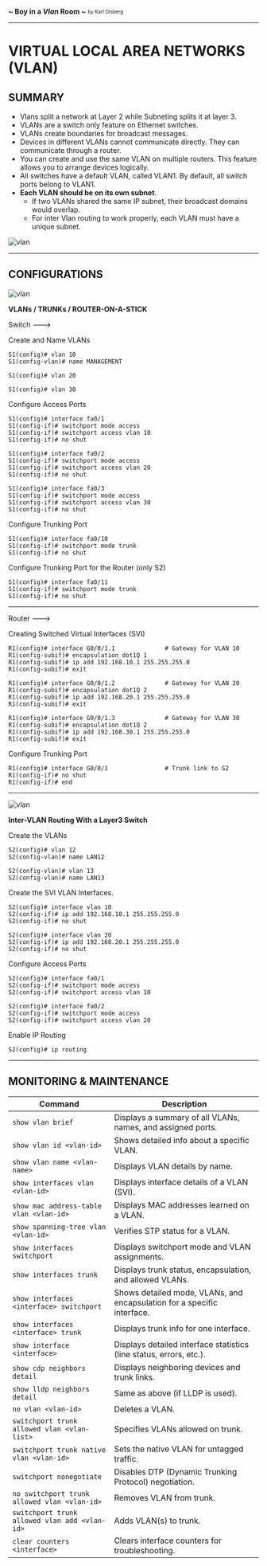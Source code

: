 **~ Boy in a *Vlan* Room ~** <sub><sup>by Karl Olsberg</sup></sub>

---

# VIRTUAL LOCAL AREA NETWORKS (VLAN)

## SUMMARY

- Vlans split a network at Layer 2 while Subneting splits it at layer 3.
- VLANs are a switch only feature on Ethernet switches.
- VLANs create boundaries for broadcast messages.
- Devices in different VLANs cannot communicate directly. They can communicate through a router.
- You can create and use the same VLAN on multiple routers. This feature allows you to arrange devices logically.
- All switches have a default VLAN, called VLAN1. By default, all switch ports belong to VLAN1.
- **Each VLAN should be on its own subnet**.
    + If two VLANs shared the same IP subnet, their broadcast domains would overlap.
    + For inter Vlan routing to work properly, each VLAN must have a unique subnet.

![vlan](images/vlan0.png)

---

## CONFIGURATIONS

![vlan](images/vlan.png)

**VLANs / TRUNKs / ROUTER-ON-A-STICK**

Switch --->

Create and Name VLANs

```
S1(config)# vlan 10
S1(config-vlan)# name MANAGEMENT

S1(config)# vlan 20

S1(config)# vlan 30
```

Configure Access Ports

```
S1(config)# interface fa0/1
S1(config-if)# switchport mode access
S1(config-if)# switchport access vlan 10
S1(config-if)# no shut

S1(config)# interface fa0/2
S1(config-if)# switchport mode access
S1(config-if)# switchport access vlan 20
S1(config-if)# no shut

S1(config)# interface fa0/3
S1(config-if)# switchport mode access
S1(config-if)# switchport access vlan 30
S1(config-if)# no shut
```

Configure Trunking Port

```
S1(config)# interface fa0/10
S1(config-if)# switchport mode trunk
S1(config-if)# no shut
```

Configure Trunking Port for the Router (only S2)

```
S1(config)# interface fa0/11
S1(config-if)# switchport mode trunk
S1(config-if)# no shut
```

---

Router --->

Creating Switched Virtual Interfaces (SVI)

```
R1(config)# interface G0/0/1.1              # Gateway for VLAN 10
R1(config-subif)# encapsulation dot1Q 1
R1(config-subif)# ip add 192.168.10.1 255.255.255.0
R1(config-subif)# exit

R1(config)# interface G0/0/1.2              # Gateway for VLAN 20
R1(config-subif)# encapsulation dot1Q 2
R1(config-subif)# ip add 192.168.20.1 255.255.255.0
R1(config-subif)# exit

R1(config)# interface G0/0/1.3              # Gateway for VLAN 30
R1(config-subif)# encapsulation dot1Q 2
R1(config-subif)# ip add 192.168.30.1 255.255.255.0
R1(config-subif)# exit
```

Configure Trunking Port

```
R1(config)# interface G0/0/1                # Trunk link to S2
R1(config-if)# no shut
R1(config-if)# end
```

---

![vlan](images/vlan1.png)

**Inter-VLAN Routing With a Layer3 Switch**

Create the VLANs

```
S2(config)# vlan 12
S2(config-vlan)# name LAN12

S2(config-vlan)# vlan 13
S2(config-vlan)# name LAN13
```

Create the SVI VLAN Interfaces.

```
S2(config)# interface vlan 10
S2(config-if)# ip add 192.168.10.1 255.255.255.0
S2(config-if)# no shut

S2(config)# interface vlan 20
S2(config-if)# ip add 192.168.20.1 255.255.255.0
S2(config-if)# no shut
```

Configure Access Ports

```
S2(config)# interface fa0/1
S2(config-if)# switchport mode access
S2(config-if)# switchport access vlan 10

S2(config)# interface fa0/2
S2(config-if)# switchport mode access
S2(config-if)# switchport access vlan 20
```

Enable IP Routing

```
S2(config)# ip routing
```

---

## MONITORING & MAINTENANCE

| Command | Description |
| - | - |
| `show vlan brief`                             | Displays a summary of all VLANs, names, and assigned ports.|
| `show vlan id <vlan-id>`                      | Shows detailed info about a specific VLAN.|
| `show vlan name <vlan-name>`                  | Displays VLAN details by name.|
| `show interfaces vlan <vlan-id>`              | Displays interface details of a VLAN (SVI).|
| `show mac address-table vlan <vlan-id>`       | Displays MAC addresses learned on a VLAN.|
| `show spanning-tree vlan <vlan-id>`           | Verifies STP status for a VLAN.|
| `show interfaces switchport`                  | Displays switchport mode and VLAN assignments.|
| `show interfaces trunk`                       | Displays trunk status, encapsulation, and allowed VLANs.|
| `show interfaces <interface> switchport`      | Shows detailed mode, VLANs, and encapsulation for a specific interface.|
| `show interfaces <interface> trunk`           | Displays trunk info for one interface.|
| `show interface <interface>`                  | Displays detailed interface statistics (line status, errors, etc.).|
| `show cdp neighbors detail`                   | Displays neighboring devices and trunk links.|
| `show lldp neighbors detail`                  | Same as above (if LLDP is used).|
| `no vlan <vlan-id>`                           | Deletes a VLAN.|
| `switchport trunk allowed vlan <vlan-list>`   | Specifies VLANs allowed on trunk.|
| `switchport trunk native vlan <vlan-id>`      | Sets the native VLAN for untagged traffic.|
| `switchport nonegotiate`                      | Disables DTP (Dynamic Trunking Protocol) negotiation.|
| `no switchport trunk allowed vlan <vlan-id>`  | Removes VLAN from trunk.|
| `switchport trunk allowed vlan add <vlan-id>` | Adds VLAN(s) to trunk.|
| `clear counters <interface>`                  | Clears interface counters for troubleshooting.|
